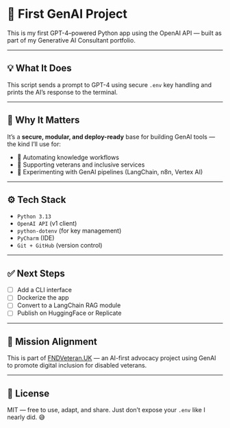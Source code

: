 # 🚀 First GenAI Project

This is my first GPT-4–powered Python app using the OpenAI API — built as part of my Generative AI Consultant portfolio.

---

## 💡 What It Does

This script sends a prompt to GPT-4 using secure `.env` key handling and prints the AI’s response to the terminal.

---

## 🔎 Why It Matters

It’s a **secure, modular, and deploy-ready** base for building GenAI tools — the kind I’ll use for:

- 🧠 Automating knowledge workflows
- 👥 Supporting veterans and inclusive services
- 🧰 Experimenting with GenAI pipelines (LangChain, n8n, Vertex AI)

---

## ⚙️ Tech Stack

- `Python 3.13`
- `OpenAI API` (v1 client)
- `python-dotenv` (for key management)
- `PyCharm` (IDE)
- `Git + GitHub` (version control)

---

## ✅ Next Steps

- [ ] Add a CLI interface
- [ ] Dockerize the app
- [ ] Convert to a LangChain RAG module
- [ ] Publish on HuggingFace or Replicate

---

## 🧭 Mission Alignment

This is part of [FNDVeteran.UK](https://fndveteran.uk) — an AI-first advocacy project using GenAI to promote digital inclusion for disabled veterans.

---

## 📜 License

MIT — free to use, adapt, and share. Just don’t expose your `.env` like I nearly did. 😅
